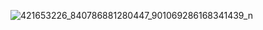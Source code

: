 
![421653226_840786881280447_901069286168341439_n](https://github.com/user-attachments/assets/2ee12dc6-87ef-42e9-aa4f-2645854605eb)

